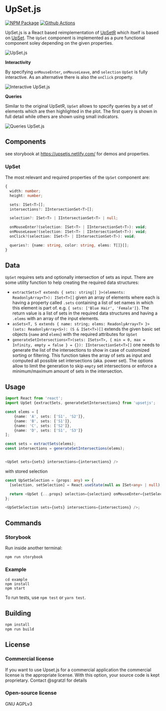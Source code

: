 # UpSet.js

[![NPM Package][npm-image]][npm-url] [![Github Actions][github-actions-image]][github-actions-url]

UpSet.js is a React based reimplementation of [UpSetR](https://www.rdocumentation.org/packages/UpSetR/) which itself is based on [UpSet](http://vcg.github.io/upset/about/). The `UpSet` component is implemented as a pure functional component soley depending on the given properties.

![UpSet.js](https://user-images.githubusercontent.com/4129778/75599825-a8a13780-5a76-11ea-8cd4-b775f4791a91.png)

**Interactivity**

By specifying `onMouseEnter`, `onMouseLeave`, and `selection` `UpSet` is fully interactive. As an alternative there is also the `onClick` property.

![Interactive UpSet.js](https://user-images.githubusercontent.com/4129778/75599827-a9d26480-5a76-11ea-9024-e44bc729b741.png)

**Queries**

Similar to the original UpSetR, `UpSet` allows to specify queries by a set of elements which are then highlighted in the plot.
The first query is shown in full detail while others are shown using small indicators.

![Queries UpSet.js](https://user-images.githubusercontent.com/4129778/75599826-a939ce00-5a76-11ea-9f47-6b6f3a076099.png)

## Components

see storybook at https://upsetjs.netlify.com/ for demos and properties.

### UpSet

The most relevant and required properties of the `UpSet` component are:

```ts
{
  width: number;
  height: number;

  sets: ISet<T>[];
  intersections?: IIntersectionSet<T>[];

  selection?: ISet<T> | IIntersectionSet<T> | null;

  onMouseEnter?(selection: ISet<T> | IIntersectionSet<T>): void;
  onMouseLeave?(selection: ISet<T> | IIntersectionSet<T>): void;
  onClick?(selection: ISet<T> | IIntersectionSet<T>): void;

  queries?: {name: string, color: string, elems: T[]}[];
}
```

## Data

`UpSet` requires sets and optionally intersection of sets as input. There are some utility function to help creating the required data structures:

- `extractSets<T extends { sets: string[] }>(elements: ReadonlyArray<T>): ISet<T>[]`
  given an array of elements where each is having a property called `.sets` containing a list of set names in which this element is part of. e.g. `{ sets: ['Blue Hair', 'Female']}`. The return value is a list of sets in the required data structures and having a `.elems` with an array of the input elements.
- `asSets<T, S extends { name: string; elems: ReadonlyArray<T> }>(sets: ReadonlyArray<S>): (S & ISet<T>)[]`
  extends the given basic set objects (`name` and `elems`) with the required attributes for `UpSet`
- `generateSetIntersections<T>(sets: ISets<T>, { min = 0, max = Infinity, empty = false } = {}): IIntersectionSet<T>[]`
  one needs to generate the list of the intersections to show in case of customized sorting or filtering. This function takes the array of sets as input and computed all possible set intersections (aka. power set). The options allow to limit the generation to skip `empty` set intersections or enforce a minimum/maximum amount of sets in the intersection.

## Usage

```ts
import React from 'react';
import UpSet {extractSets, generateSetIntersections} from 'upsetjs';

const elems = [
    {name: 'A', sets: ['S1', 'S2']},
    {name: 'B', sets: ['S1']},
    {name: 'C', sets: ['S2']},
    {name: 'D', sets: ['S1', 'S3']}
];

const sets = extractSets(elems);
const intersections = generateSetIntersections(elems);


<UpSet sets={sets} intersections={intersections} />
```

with stored selection

```ts
const UpSetSelection = (props: any) => {
  [selection, setSelection] = React.useState(null as ISet<any> | null);

  return <UpSet {...props} selection={selection} onMouseEnter={setSelection} onMouseLeave={() => setSelection(null)} />;
};

<UpSetSelection sets={sets} intersections={intersections} />;
```

## Commands

### Storybook

Run inside another terminal:

```
npm run storybook
```

### Example

```
cd example
npm install
npm start
```

To run tests, use `npm test` or `yarn test`.

## Building

```sh
npm install
npm run build
```

## License

### Commercial license

If you want to use Upset.js for a commercial application the commercial license is the appropriate license. With this option, your source code is kept proprietary. Contact @sgratzl for details

### Open-source license

GNU AGPLv3

[npm-image]: https://badge.fury.io/js/upsetjs.svg
[npm-url]: https://npmjs.org/package/upsetjs
[github-actions-image]: https://github.com/sgratzl/upsetjs/workflows/nodeci/badge.svg
[github-actions-url]: https://github.com/sgratzl/upsetjs/actions
